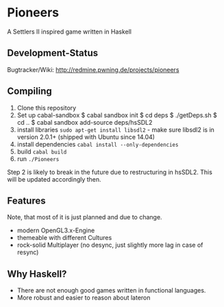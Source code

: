 # Pioneers

A Settlers II inspired game written in Haskell

## Development-Status

Bugtracker/Wiki: http://redmine.pwning.de/projects/pioneers

## Compiling

1. 	Clone this repository
2. 	Set up cabal-sandbox
		$ cabal sandbox init
		$ cd deps
		$ ./getDeps.sh
		$ cd ..
		$ cabal sandbox add-source deps/hsSDL2
3. 	install libraries `sudo apt-get install libsdl2` - make sure libsdl2 is in version 2.0.1+ (shipped with Ubuntu since 14.04)
4. 	install dependencies `cabal install --only-dependencies`
5. 	build `cabal build`
6. 	run `./Pioneers`

Step 2 is likely to break in the future due to restructuring in hsSDL2. This will be updated accordingly then.

## Features

Note, that most of it is just planned and due to change.

- modern OpenGL3.x-Engine
- themeable with different Cultures
- rock-solid Multiplayer (no desync, just slightly more lag in case of resync)

## Why Haskell?

- There are not enough good games written in functional languages.
- More robust and easier to reason about lateron


